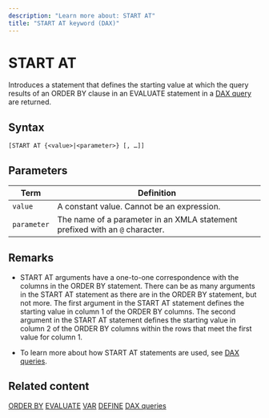 ```yaml
---
description: "Learn more about: START AT"
title: "START AT keyword (DAX)"
---
```

# START AT

Introduces a statement that defines the starting value at which the query results of an ORDER BY clause in an EVALUATE statement in a [DAX query](dax-queries.md) are returned.

## Syntax

```dax
[START AT {<value>|<parameter>} [, …]]
```

## Parameters

|Term  |Definition  |
|---------|---------|
|  `value`     |   A constant value. Cannot be an expression.  |
|  `parameter`     |   The name of a parameter in an XMLA statement prefixed with an `@` character.  |

## Remarks

- START AT arguments have a one-to-one correspondence with the columns in the ORDER BY statement. There can be as many arguments in the START AT statement as there are in the ORDER BY statement, but not more. The first argument in the START AT statement defines the starting value in column 1 of the ORDER BY columns. The second argument in the START AT statement defines the starting value in column 2 of the ORDER BY columns within the rows that meet the first value for column 1.

- To learn more about how START AT statements are used, see [DAX queries](dax-queries.md).

## Related content

[ORDER BY](orderby-statement-dax.md)
[EVALUATE](evaluate-statement-dax.md)
[VAR](var-dax.md)
[DEFINE](define-statement-dax.md)
[DAX queries](dax-queries.md)
